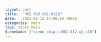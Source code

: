 ```yaml
---
layout: post
title:  "메인_회상_001~012장"
date:   2021-02-15 14:00:00 +0000
categories: Main
Tags: Story Main
SceneCode: ["scene_skip_cp001-012_q1_s10"]
---
```

